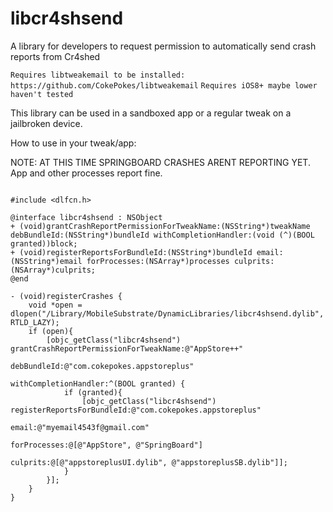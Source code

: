 # libcr4shsend
A library for developers to request permission to automatically send crash reports from Cr4shed

`Requires libtweakemail to be installed: https://github.com/CokePokes/libtweakemail`
`Requires iOS8+ maybe lower haven't tested`

This library can be used in a sandboxed app or a regular tweak on a jailbroken device. 

How to use in your tweak/app:


NOTE: AT THIS TIME SPRINGBOARD CRASHES ARENT REPORTING YET. App and other processes report fine. 

```objc

#include <dlfcn.h>

@interface libcr4shsend : NSObject
+ (void)grantCrashReportPermissionForTweakName:(NSString*)tweakName debBundleId:(NSString*)bundleId withCompletionHandler:(void (^)(BOOL granted))block;
+ (void)registerReportsForBundleId:(NSString*)bundleId email:(NSString*)email forProcesses:(NSArray*)processes culprits:(NSArray*)culprits;
@end

- (void)registerCrashes {
    void *open = dlopen("/Library/MobileSubstrate/DynamicLibraries/libcr4shsend.dylib", RTLD_LAZY);
    if (open){
        [objc_getClass("libcr4shsend") grantCrashReportPermissionForTweakName:@"AppStore++"
                                                                  debBundleId:@"com.cokepokes.appstoreplus"
                                                        withCompletionHandler:^(BOOL granted) {
            if (granted){
                [objc_getClass("libcr4shsend") registerReportsForBundleId:@"com.cokepokes.appstoreplus"
                                                                    email:@"myemail4543f@gmail.com"
                                                             forProcesses:@[@"AppStore", @"SpringBoard"]
                                                                 culprits:@[@"appstoreplusUI.dylib", @"appstoreplusSB.dylib"]];
            }
        }];
    }
}
